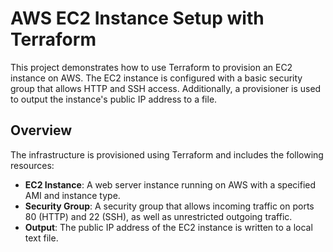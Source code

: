 # AWS EC2 Instance Setup with Terraform

This project demonstrates how to use Terraform to provision an EC2 instance on AWS. The EC2 instance is configured with a basic security group that allows HTTP and SSH access. 
Additionally, a provisioner is used to output the instance's public IP address to a file.

## Overview

The infrastructure is provisioned using Terraform and includes the following resources:
- **EC2 Instance**: A web server instance running on AWS with a specified AMI and instance type.
- **Security Group**: A security group that allows incoming traffic on ports 80 (HTTP) and 22 (SSH), as well as unrestricted outgoing traffic.
- **Output**: The public IP address of the EC2 instance is written to a local text file.

